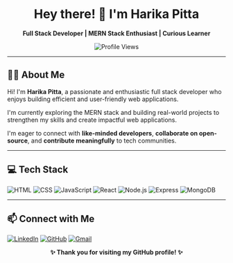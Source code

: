 <h1 align="center">Hey there! 👋 I'm Harika Pitta</h1>

<p align="center">
  <b>Full Stack Developer | MERN Stack Enthusiast | Curious Learner</b>
</p>

<p align="center">
  <img src="https://komarev.com/ghpvc/?username=pittaharika&label=Profile%20Views&color=0e75b6&style=flat" alt="Profile Views" />
</p>

---

## 👩‍💻 About Me

Hi! I'm **Harika Pitta**, a passionate and enthusiastic full stack developer who enjoys building efficient and user-friendly web applications.

I'm currently exploring the MERN stack and building real-world projects to strengthen my skills and create impactful web applications.

I'm eager to connect with **like-minded developers**, **collaborate on open-source**, and **contribute meaningfully** to tech communities.

---

## 💻 Tech Stack

![HTML](https://img.shields.io/badge/HTML5-E34F26?style=for-the-badge&logo=html5&logoColor=white)
![CSS](https://img.shields.io/badge/CSS3-1572B6?style=for-the-badge&logo=css3&logoColor=white)
![JavaScript](https://img.shields.io/badge/JavaScript-F7DF1E?style=for-the-badge&logo=javascript&logoColor=black)
![React](https://img.shields.io/badge/React-20232A?style=for-the-badge&logo=react&logoColor=61DAFB)
![Node.js](https://img.shields.io/badge/Node.js-339933?style=for-the-badge&logo=nodedotjs&logoColor=white)
![Express](https://img.shields.io/badge/Express.js-000000?style=for-the-badge&logo=express&logoColor=white)
![MongoDB](https://img.shields.io/badge/MongoDB-4EA94B?style=for-the-badge&logo=mongodb&logoColor=white)

---

## 📫 Connect with Me

[![LinkedIn](https://img.shields.io/badge/LinkedIn-0A66C2?style=for-the-badge&logo=linkedin&logoColor=white)](https://www.linkedin.com/in/harika-pitta-196871280/)
[![GitHub](https://img.shields.io/badge/GitHub-171515?style=for-the-badge&logo=github&logoColor=white)](https://github.com/pittaharika)
[![Gmail](https://img.shields.io/badge/Gmail-D14836?style=for-the-badge&logo=gmail&logoColor=white)](mailto:pittaharika638@gmail.com)


<p align="center">
  <b>✨ Thank you for visiting my GitHub profile! ✨</b>
</p>


<!--
**pittaharika/pittaharika** is a ✨ _special_ ✨ repository because its `README.md` (this file) appears on your GitHub profile.

Here are some ideas to get you started:

- 🔭 I’m currently working on ...
- 🌱 I’m currently learning ...
- 👯 I’m looking to collaborate on ...
- 🤔 I’m looking for help with ...
- 💬 Ask me about ...
- 📫 How to reach me: ...
- 😄 Pronouns: ...
- ⚡ Fun fact: ...
-->
